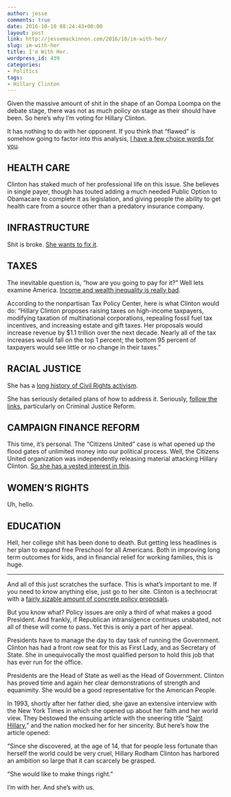```yaml
---
author: jesse
comments: true
date: 2016-10-10 08:24:43+00:00
layout: post
link: http://jessemackinnon.com/2016/10/im-with-her/
slug: im-with-her
title: I'm With Her.
wordpress_id: 439
categories:
- Politics
tags:
- Hillary Clinton
---
```


Given the massive amount of shit in the shape of an Oompa Loompa on the debate stage, there was not as much policy on stage as their should have been. So here’s why I’m voting for Hillary Clinton.

It has nothing to do with her opponent. If you think that “flawed” is somehow going to factor into this analysis, [I have a few choice words for you](http://jessemackinnon.com/2016/07/belief-hatred-and-the-democratic-primary/).

## HEALTH CARE

Clinton has staked much of her professional life on this issue. She believes in single payer, though has touted adding a much needed Public Option to Obamacare to complete it as legislation, and giving people the ability to get health care from a source other than a predatory insurance company.

## INFRASTRUCTURE

Shit is broke. [She wants to fix it](http://www.wsj.com/articles/hillary-clinton-makes-a-big-push-on-infrastructure-1470433942).

## TAXES

The inevitable question is, “how are you going to pay for it?” Well lets examine America. [Income and wealth inequality is really bad](https://www.washingtonpost.com/news/wonk/wp/2015/05/21/the-top-10-of-americans-own-76-of-the-stuff-and-its-dragging-our-economy-down/).

According to the nonpartisan Tax Policy Center, here is what Clinton would do: “Hillary Clinton proposes raising taxes on high-income taxpayers, modifying taxation of multinational corporations, repealing fossil fuel tax incentives, and increasing estate and gift taxes. Her proposals would increase revenue by $1.1 trillion over the next decade. Nearly all of the tax increases would fall on the top 1 percent; the bottom 95 percent of taxpayers would see little or no change in their taxes.”

## RACIAL JUSTICE

She has a [long history of Civil Rights activism](http://www.politico.com/magazine/story/2016/03/why-black-voters-dont-feel-the-bern-213707).

She has seriously detailed plans of how to address it. Seriously, [follow the links](https://www.hillaryclinton.com/issues/racial-justice/), particularly on Criminal Justice Reform.

## CAMPAIGN FINANCE REFORM

This time, it’s personal. The “Citizens United” case is what opened up the flood gates of unlimited money into our political process. Well, the Citizens United organization was independently releasing material attacking Hillary Clinton. [So she has a vested interest in this](http://www.huffingtonpost.com/entry/hillary-clinton-campaign-finance_us_57e45147e4b0e28b2b532700).

## WOMEN’S RIGHTS

Uh, hello.

## EDUCATION

Hell, her college shit has been done to death. But getting less headlines is her plan to expand free Preschool for all Americans. Both in improving long term outcomes for kids, and in financial relief for working families, this is huge.

* * *

And all of this just scratches the surface. This is what’s important to me. If you need to know anything else, just go to her site. Clinton is a technocrat with a [fairly sizable amount of concrete policy proposals](https://www.hillaryclinton.com/issues/).

But you know what? Policy issues are only a third of what makes a good President. And frankly, if Republican intransigence continues unabated, not all of these will come to pass. Yet this is only a part of her appeal.

Presidents have to manage the day to day task of running the Government. Clinton has had a front row seat for this as First Lady, and as Secretary of State. She in unequivocally the most qualified person to hold this job that has ever run for the office.

Presidents are the Head of State as well as the Head of Government. Clinton has proved time and again her clear demonstrations of strength and equanimity. She would be a good representative for the American People.

In 1993, shortly after her father died, she gave an extensive interview with the New York Times in which she opened up about her faith and her world view. They bestowed the ensuing article with the sneering title “[Saint Hillary](http://www.nytimes.com/1993/05/23/magazine/saint-hillary.html?pagewanted=all),” and the nation mocked her for her sincerity. But here’s how the article opened:

“Since she discovered, at the age of 14, that for people less fortunate than herself the world could be very cruel, Hillary Rodham Clinton has harbored an ambition so large that it can scarcely be grasped.

“She would like to make things right.”

I’m with her. And she’s with us.

